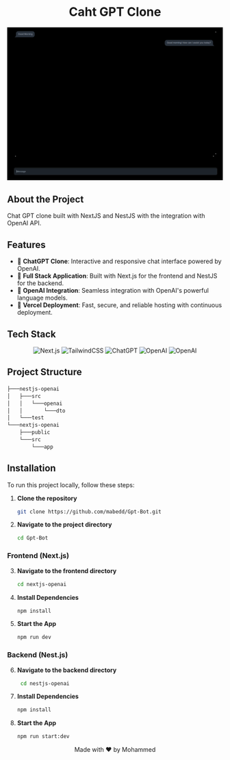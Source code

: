 # <div align="center">Caht GPT Clone</div>
<img src="Readme_Banner.png" />

## About the Project

Chat GPT clone built with NextJS and NestJS with the integration with OpenAI API.

## Features

- 🤖 **ChatGPT Clone**: Interactive and responsive chat interface powered by OpenAI.
- 🎨 **Full Stack Application**: Built with Next.js for the frontend and NestJS for the backend.
- 🧩 **OpenAI Integration**: Seamless integration with OpenAI's powerful language models.
- 🚀 **Vercel Deployment**: Fast, secure, and reliable hosting with continuous deployment.

## Tech Stack

<div align="center">
  
![Next.js](https://img.shields.io/badge/Next.js-black?style=for-the-badge&logo=next.js&logoColor=white)
![TailwindCSS](https://img.shields.io/badge/tailwindcss-%2338B2AC.svg?style=for-the-badge&logo=tailwind-css&logoColor=white)
![ChatGPT](https://img.shields.io/badge/chatGPT-74aa9c?logo=openai&logoColor=white)
![OpenAI](https://shields.io/badge/-OpenAI-93f6ef?logo=openai)
![OpenAI](https://img.shields.io/badge/Vercel-000000?style=for-the-badge&logo=vercel&logoColor=white)

</div>

## Project Structure
```bash
├───nestjs-openai
│   ├───src
│   │   └───openai
│   │       └───dto
│   └───test
└───nextjs-openai
    ├───public
    └───src
        └───app
```

## Installation
To run this project locally, follow these steps:

1. **Clone the repository**
   ```bash
   git clone https://github.com/mabedd/Gpt-Bot.git

2. **Navigate to the project directory**
   ```bash
   cd Gpt-Bot

### Frontend (Next.js)
3. **Navigate to the frontend directory**
    ```bash
    cd nextjs-openai
    ```

4. **Install Dependencies**
    ```bash
    npm install
    ```

5. **Start the App**
    ```bash
    npm run dev
    ```

### Backend (Nest.js)
6. **Navigate to the backend directory**
    ```bash
     cd nestjs-openai
    ```

7. **Install Dependencies**
    ```bash
    npm install
    ```

8. **Start the App**
    ```bash
    npm run start:dev
    ```


<div align="center">
  <p>Made with ❤️ by Mohammed</p>
</div>
